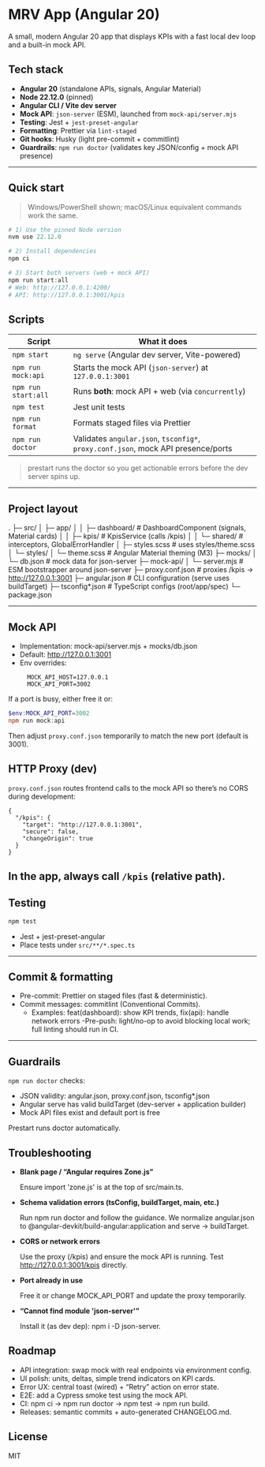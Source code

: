 # MRV App (Angular 20)

A small, modern Angular 20 app that displays KPIs with a fast local dev loop and a built-in mock API.

## Tech stack

- **Angular 20** (standalone APIs, signals, Angular Material)
- **Node 22.12.0** (pinned)
- **Angular CLI / Vite dev server**
- **Mock API**: `json-server` (ESM), launched from `mock-api/server.mjs`
- **Testing**: Jest + `jest-preset-angular`
- **Formatting**: Prettier via `lint-staged`
- **Git hooks**: Husky (light pre-commit + commitlint)
- **Guardrails**: `npm run doctor` (validates key JSON/config + mock API presence)

---

## Quick start

> Windows/PowerShell shown; macOS/Linux equivalent commands work the same.

````powershell
# 1) Use the pinned Node version
nvm use 22.12.0

# 2) Install dependencies
npm ci

# 3) Start both servers (web + mock API)
npm run start:all
# Web: http://127.0.0.1:4200/
# API: http://127.0.0.1:3001/kpis
````

## Scripts

| Script              | What it does                                                                      |
| ------------------- | --------------------------------------------------------------------------------- |
| `npm start`         | `ng serve` (Angular dev server, Vite-powered)                                     |
| `npm run mock:api`  | Starts the mock API (`json-server`) at `127.0.0.1:3001`                           |
| `npm run start:all` | Runs **both**: mock API + web (via `concurrently`)                                |
| `npm test`          | Jest unit tests                                                                   |
| `npm run format`    | Formats staged files via Prettier                                                 |
| `npm run doctor`    | Validates `angular.json`, `tsconfig*`, `proxy.conf.json`, mock API presence/ports |

> prestart runs the doctor so you get actionable errors before the dev server spins up.
---
## Project layout

.
├─ src/
│  ├─ app/
│  │  ├─ dashboard/           # DashboardComponent (signals, Material cards)
│  │  ├─ kpis/                # KpisService (calls /kpis)
│  │  └─ shared/              # interceptors, GlobalErrorHandler
│  ├─ styles.scss             # uses styles/theme.scss
│  └─ styles/
│     └─ theme.scss           # Angular Material theming (M3)
├─ mocks/
│  └─ db.json                 # mock data for json-server
├─ mock-api/
│  └─ server.mjs              # ESM bootstrapper around json-server
├─ proxy.conf.json            # proxies /kpis -> http://127.0.0.1:3001
├─ angular.json               # CLI configuration (serve uses buildTarget)
├─ tsconfig*.json             # TypeScript configs (root/app/spec)
└─ package.json

---

## Mock API
- Implementation: mock-api/server.mjs + mocks/db.json
- Default: http://127.0.0.1:3001
- Env overrides:
    ```
      MOCK_API_HOST=127.0.0.1
      MOCK_API_PORT=3002
     ```

If a port is busy, either free it or:
```powershell
$env:MOCK_API_PORT=3002
npm run mock:api
````
Then adjust `proxy.conf.json` temporarily to match the new port (default is 3001).

## HTTP Proxy (dev)

`proxy.conf.json` routes frontend calls to the mock API so there’s no CORS during development:

```
{
  "/kpis": {
    "target": "http://127.0.0.1:3001",
    "secure": false,
    "changeOrigin": true
  }
}
```

## In the app, always call `/kpis` (relative path).

## Testing

```powershell
npm test
```

- Jest + jest-preset-angular
- Place tests under `src/**/*.spec.ts`

---

## **Commit & formatting**

- Pre-commit: Prettier on staged files (fast & deterministic).
- Commit messages: commitlint (Conventional Commits).
  - Examples: feat(dashboard): show KPI trends, fix(api): handle network errors
    -Pre-push: light/no-op to avoid blocking local work; full linting should run in CI.

---

## Guardrails

`npm run doctor` checks:

- JSON validity: angular.json, proxy.conf.json, tsconfig\*.json
- Angular serve has valid buildTarget (dev-server + application builder)
- Mock API files exist and default port is free

Prestart runs doctor automatically.

## Troubleshooting

- **Blank page / “Angular requires Zone.js”**

  Ensure import 'zone.js' is at the top of src/main.ts.

- **Schema validation errors (tsConfig, buildTarget, main, etc.)**

  Run npm run doctor and follow the guidance. We normalize angular.json to @angular-devkit/build-angular:application and serve → buildTarget.

- **CORS or network errors**

  Use the proxy (/kpis) and ensure the mock API is running. Test http://127.0.0.1:3001/kpis directly.

- **Port already in use**

  Free it or change MOCK_API_PORT and update the proxy temporarily.

- **“Cannot find module 'json-server'”**

  Install it (as dev dep): npm i -D json-server.

## Roadmap

- API integration: swap mock with real endpoints via environment config.
- UI polish: units, deltas, simple trend indicators on KPI cards.
- Error UX: central toast (wired) + “Retry” action on error state.
- E2E: add a Cypress smoke test using the mock API.
- CI: npm ci → npm run doctor → npm test → npm run build.
- Releases: semantic commits + auto-generated CHANGELOG.md.

## License

MIT

